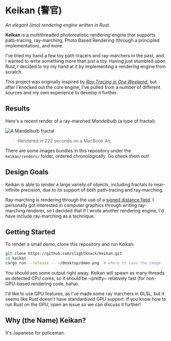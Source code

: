 # Keikan (警官)
*An elegant (imo) rendering engine written in Rust.*

**Keikan** is a multithreaded photorealistic rendering engine that supports
path-tracing, ray-marching, Photo Based Rendering
(through a principled implementation), and more.

I've tried my hand a few toy path-tracers and ray-marchers in the past,
and I wanted to write something more than just a toy.
Having just stumbled upon Rust, I decided to try my hand at it by
implementing a rendering engine from scratch.

This project was originally inspired by
[*Ray Tracing in One Weekend*](https://raytracing.github.io/books/RayTracingInOneWeekend.html),
but after I knocked out the core engine, I've pulled from a number of different
sources and my own experience to develop it further.

## Results
Here's a recent render of a ray-marched *Mandelbulb* (a type of fractal):

![A Mandelbulb fractal](https://raw.githubusercontent.com/Tloru/keikan/master/renders/render%2012.png)
> Rendered in 222 seconds on a MacBook Air.

There are some images bundles in this repository under the `keikan/renders/`
folder, ordered chronologically. Go check them out!

## Design Goals
Keikan is able to render a large variety of objects, including fractals to
near-infinite precision, due to its support of both path-tracing
and ray-marching.

Ray-marching is rendering through the use of a
[signed distance field](https://iquilezles.org/www/articles/distfunctions/distfunctions.htm).
I personally got interested in computer graphics through writing ray-marching
renderer, so I decided that if I wrote another rendering engine,
I'd have include ray-marching as a technique.

## Getting Started
To render a small demo, clone this repository and run Keikan:

```bash
git clone https://github.com/slightknack/keikan.git
cd keikan
cargo run --release -- ~/Desktop/demo.png  # where to save the image
```

You should see some output right away. Keikan will spawn as many threads as
detected CPU cores, so it should be ~pretty~ relatively fast
(for non-GPU-based rendering code, haha).

I'd like to use GPU features, as I've made some ray marchers in GLSL,
but it seems like Rust doesn't have standardized GPU support.
If you know how to run Rust on the GPU, open an issue so we can discuss it
further!

## Why (the Name) Keikan?
It's Japanese for policeman.
